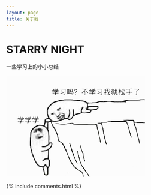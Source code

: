 ```yaml
---
layout: page
title: 关于我 
---
```


# STARRY NIGHT

一些学习上的小小总结

![](images/aboutme.png)

{% include comments.html %}

